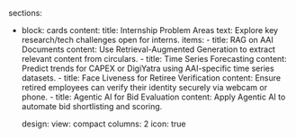 sections:
  - block: cards
    content: 
      title: Internship Problem Areas
      text: Explore key research/tech challenges open for interns.
      items:
        - title: RAG on AAI Documents
          content: Use Retrieval-Augmented Generation to extract relevant content from circulars.
        - title: Time Series Forecasting
          content: Predict trends for CAPEX or DigiYatra using AAI-specific time series datasets.
        - title: Face Liveness for Retiree Verification
          content: Ensure retired employees can verify their identity securely via webcam or phone.
        - title: Agentic AI for Bid Evaluation
          content: Apply Agentic AI to automate bid shortlisting and scoring.

    design:
      view: compact
      columns: 2
      icon: true
